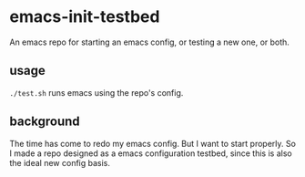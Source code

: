 emacs-init-testbed
==================

An emacs repo for starting an emacs config, or testing a new one, or
both.

usage
-----

`./test.sh` runs emacs using the repo's config.

background
----------

The time has come to redo my emacs config. But I want to start
properly. So I made a repo designed as a emacs configuration testbed,
since this is also the ideal new config basis.

